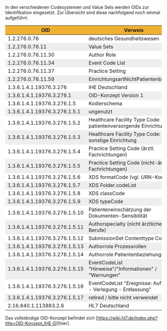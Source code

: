 <style>
table th {background: #f0b033}
table tr:nth-child(even) {background: #EEE}
table tr:nth-child(odd) {background: #FFF}
</style>

In den verschiedenen Codesystemen und Value Sets werden OIDs zur Identifikation eingesetzt.
Zur Übersicht sind diese nachfolgend noch einmal aufgeführt:

| OID | Verweis | Kommentar |
| --- | --- | --- |
| 1.2.276.0.76 | deutsches Gesundheitswesen |
| 1.2.276.0.76.11 | Value Sets |
| 1.2.276.0.76.11.30 | Author Role |
| 1.2.276.0.76.11.34 | Event Code List |
| 1.2.276.0.76.11.37 | Practice Setting |
| 1.2.276.0.76.11.59 | EinrichtungsartNichtPatientenbezogen |
| 1.3.6.1.4.1.19376.3.276 | IHE Deutschland |
| 1.3.6.1.4.1.19376.3.276.1 | OID-Konzept Version 1 |
| 1.3.6.1.4.1.19376.3.276.1.5 | Kodierschema | Value Sets dazu |
| 1.3.6.1.4.1.19376.3.276.1.5.1 | ungenutzt |
| 1.3.6.1.4.1.19376.3.276.1.5.2 |Healthcare Facility Type Code: patientenversorgende Einrichtung |1.2.276.0.76.11.58|
| 1.3.6.1.4.1.19376.3.276.1.5.3 |Healthcare Facility Type Code: sonstige Einrichtung |1.2.276.0.76.11.59|
| 1.3.6.1.4.1.19376.3.276.1.5.4 |Practice Setting Code (ärztl. Fachrichtungen) |1.2.276.0.76.11.69|
| 1.3.6.1.4.1.19376.3.276.1.5.5 |Practice Setting Code (nicht-ärztl. Fachrichtungen) |1.2.276.0.76.11.70|
| 1.3.6.1.4.1.19376.3.276.1.5.6 |XDS formatCode (vgl. URN-Konzept) |
| 1.3.6.1.4.1.19376.3.276.1.5.7 |XDS Folder.codeList |1.2.276.0.76.11.40|
| 1.3.6.1.4.1.19376.3.276.1.5.8 |XDS classCode |1.2.276.0.76.11.32|
| 1.3.6.1.4.1.19376.3.276.1.5.9 |XDS typeCode |1.2.276.0.76.11.38|
| 1.3.6.1.4.1.19376.3.276.1.5.10 |Patienteneinschätzung der Dokumenten-Sensibilität |1.2.276.0.76.11.33|
| 1.3.6.1.4.1.19376.3.276.1.5.11 |Authorspecialty (nicht ärztliche Berufe) |
| 1.3.6.1.4.1.19376.3.276.1.5.12 |SubmissionSet Contenttype Code |
| 1.3.6.1.4.1.19376.3.276.1.5.13 |Authorrole Prozessrollen |
| 1.3.6.1.4.1.19376.3.276.1.5.14 |Authorrole Patientenbeziehungsrollen |
| 1.3.6.1.4.1.19376.3.276.1.5.15 |EventCodeList "Hinweise"/"Informationen" / "Warnungen" |
| 1.3.6.1.4.1.19376.3.276.1.5.16 |EventCodeList "Ereignisse: Aufnahme - Verlegung - Entlassung" |
| 1.3.6.1.4.1.19376.3.276.1.5.17 |retired / bitte nicht verwendet|
| 2.16.840.1.113883.2.6 | HL7 Deutschland |

Das vollständige OID-Konzept befindet sich [https://wiki.hl7.de/index.php?title=OID-Konzept_IHE-D)[hier].

